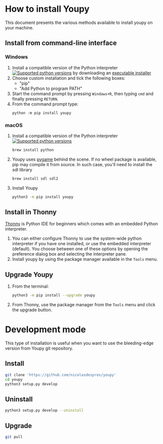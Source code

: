 # How to install Youpy

This document presents the various methods available to install youpy
on your machine.

## Install from command-line interface
### Windows
1. Install a compatible version of the Python
   interpreter
   [![Supported python versions](https://img.shields.io/pypi/pyversions/youpy.svg)](https://pypi.org/project/youpy/)
   by downloading
   an [executable installer](https://www.python.org/downloads/windows/)
1. Choose custom installation and tick the following boxes:
   - "pip"
   - "Add Python to program PATH"
1. Start the command prompt by pressing `Windows+R`, then typing `cmd`
   and finally pressing `RETURN`.
1. From the command prompt type:
   ```
   python -m pip install youpy
   ```

### macOS
1. Install a compatible version of the Python interpreter [![Supported python versions](https://img.shields.io/pypi/pyversions/youpy.svg)](https://pypi.org/project/youpy/)
    ```bash
    brew install python
    ```

1. Youpy uses [pygame](https://pygame.org) behind the scene. If no
   wheel package is available, pip may compile it from source. In such
   case, you'll need to install the sdl library
    ```bash
    brew install sdl sdl2
    ```

1. Install Youpy
    ```bash
    python3 -m pip install youpy
    ```

## Install in Thonny

[Thonny](https://thonny.org) is Python IDE for beginners which comes
with an embedded Python interpreter.

1. You can either configure Thonny to use the system-wide python
   interpreter if you have one installed, or use the embedded interpreter
   (default). You choose between one of these options by opening the
   preference dialog box and selecting the interpreter pane.
1. Install youpy by using the package manager available in the `Tools`
   menu.

## Upgrade Youpy

1. From the terminal:
   ```bash
   python3 -m pip install --upgrade youpy
   ```
1. From Thonny, use the package manager from the `Tools` menu and
   click the upgrade button.

# Development mode

This type of installation is useful when you want to use the
bleeding-edge version from Youpy git repository.

## Install

```bash
git clone 'https://github.com/nicolasdespres/youpy'
cd youpy
python3 setup.py develop
```

## Uninstall

```bash
python3 setup.py develop --uninstall
```

## Upgrade

```bash
git pull
```
